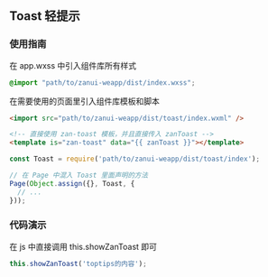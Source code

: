 ## Toast 轻提示

### 使用指南
在 app.wxss 中引入组件库所有样式
```css
@import "path/to/zanui-weapp/dist/index.wxss";
```

在需要使用的页面里引入组件库模板和脚本
```html
<import src="path/to/zanui-weapp/dist/toast/index.wxml" />

<!-- 直接使用 zan-toast 模板，并且直接传入 zanToast -->
<template is="zan-toast" data="{{ zanToast }}"></template>
```
```js
const Toast = require('path/to/zanui-weapp/dist/toast/index');

// 在 Page 中混入 Toast 里面声明的方法
Page(Object.assign({}, Toast, {
  // ...
}));
```

### 代码演示
在 js 中直接调用 this.showZanToast 即可
```js
this.showZanToast('toptips的内容');
```
